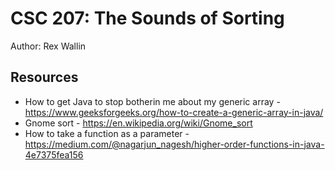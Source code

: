 # CSC 207: The Sounds of Sorting

Author: Rex Wallin

## Resources

*   How to get Java to stop botherin me about my generic array - https://www.geeksforgeeks.org/how-to-create-a-generic-array-in-java/
*   Gnome sort - https://en.wikipedia.org/wiki/Gnome_sort
*   How to take a function as a parameter - https://medium.com/@nagarjun_nagesh/higher-order-functions-in-java-4e7375fea156